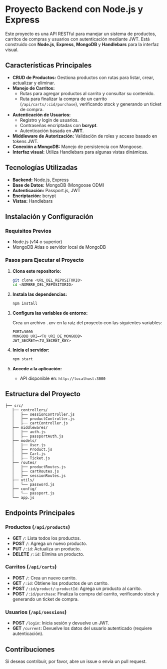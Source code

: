 # Proyecto Backend con Node.js y Express

Este proyecto es una API RESTful para manejar un sistema de productos, carritos de compras y usuarios con autenticación mediante JWT. Está construido con **Node.js**, **Express**, **MongoDB** y **Handlebars** para la interfaz visual.

## Características Principales

- **CRUD de Productos:** Gestiona productos con rutas para listar, crear, actualizar y eliminar.
- **Manejo de Carritos:**
  - Rutas para agregar productos al carrito y consultar su contenido.
  - Ruta para finalizar la compra de un carrito (`/api/carts/:cid/purchase`), verificando stock y generando un ticket de compra.
- **Autenticación de Usuarios:**
  - Registro y login de usuarios.
  - Contraseñas encriptadas con **bcrypt**.
  - Autenticación basada en **JWT**.
- **Middleware de Autorización:** Validación de roles y acceso basado en tokens JWT.
- **Conexión a MongoDB:** Manejo de persistencia con Mongoose.
- **Interfaz visual:** Utiliza Handlebars para algunas vistas dinámicas.

## Tecnologías Utilizadas

- **Backend:** Node.js, Express
- **Base de Datos:** MongoDB (Mongoose ODM)
- **Autenticación:** Passport.js, JWT
- **Encriptación:** bcrypt
- **Vistas:** Handlebars

## Instalación y Configuración

### Requisitos Previos

- Node.js (v14 o superior)
- MongoDB Atlas o servidor local de MongoDB

### Pasos para Ejecutar el Proyecto

1. **Clona este repositorio:**

   ```bash
   git clone <URL_DEL_REPOSITORIO>
   cd <NOMBRE_DEL_REPOSITORIO>
   ```

2. **Instala las dependencias:**

   ```bash
   npm install
   ```

3. **Configura las variables de entorno:**

   Crea un archivo `.env` en la raíz del proyecto con las siguientes variables:

   ```env
   PORT=3000
   MONGODB_URI=<TU_URI_DE_MONGODB>
   JWT_SECRET=<TU_SECRET_KEY>
   ```

4. **Inicia el servidor:**

   ```bash
   npm start
   ```

5. **Accede a la aplicación:**

   - API disponible en: `http://localhost:3000`

## Estructura del Proyecto

```
├── src/
   ├── controllers/
   │   ├── sessionController.js
   │   ├── productController.js
   │   ├── cartController.js
   ├── middlewares/
   │   ├── auth.js
   │   ├── passportAuth.js
   ├── models/
   │   ├── User.js
   │   ├── Product.js
   │   ├── Cart.js
   │   ├── Ticket.js
   ├── routes/
   │   ├── productRoutes.js
   │   ├── cartRoutes.js
   │   ├── sessionRoutes.js
   ├── utils/
   │   └── password.js
   ├── config/
   │   └── passport.js
   └── app.js
```

## Endpoints Principales

### Productos (`/api/products`)

- **GET** `/`: Lista todos los productos.
- **POST** `/`: Agrega un nuevo producto.
- **PUT** `/:id`: Actualiza un producto.
- **DELETE** `/:id`: Elimina un producto.

### Carritos (`/api/carts`)

- **POST** `/`: Crea un nuevo carrito.
- **GET** `/:id`: Obtiene los productos de un carrito.
- **POST** `/:id/product/:productId`: Agrega un producto al carrito.
- **POST** `/:id/purchase`: Finaliza la compra del carrito, verificando stock y generando un ticket de compra.

### Usuarios (`/api/sessions`)

- **POST** `/login`: Inicia sesión y devuelve un JWT.
- **GET** `/current`: Devuelve los datos del usuario autenticado (requiere autenticación).



## Contribuciones

Si deseas contribuir, por favor, abre un issue o envía un pull request.

